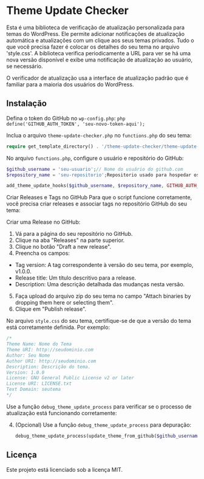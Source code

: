 # Theme Update Checker

Esta é uma biblioteca de verificação de atualização personalizada para temas do WordPress. Ele permite adicionar notificações de atualização automática e atualizações com um clique aos seus temas privados. Tudo o que você precisa fazer é colocar os detalhes do seu tema no arquivo 'style.css'. A biblioteca verifica periodicamente a URL para ver se há uma nova versão disponível e exibe uma notificação de atualização ao usuário, se necessário.

O verificador de atualização usa a interface de atualização padrão que é familiar para a maioria dos usuários do WordPress.

## Instalação

Defina o token do GitHub no `wp-config.php`:
    ```php
    define('GITHUB_AUTH_TOKEN', 'seu-novo-token-aqui');
    ```

Inclua o arquivo `theme-update-checker.php` no `functions.php` do seu tema:

```php
require get_template_directory() . '/theme-update-checker/theme-update-checker.php';
```

No arquivo `functions.php`, configure o usuário e repositório do GitHub:
```php
$github_username = 'seu-usuario';// Nome do usuário do github.com
$repository_name = 'seu-repositorio';Repositorio usado para hospedar os arquivos do Tema

add_theme_update_hooks($github_username, $repository_name, GITHUB_AUTH_TOKEN);
 ```
Criar Releases e Tags no GitHub
Para que o script funcione corretamente, você precisa criar releases e associar tags no repositório GitHub do seu tema:

Criar uma Release no GitHub:
1. Vá para a página do seu repositório no GitHub.
2. Clique na aba "Releases" na parte superior.
3. Clique no botão "Draft a new release".
4. Preencha os campos:
- Tag version: A tag correspondente à versão do seu tema, por exemplo, v1.0.0.
- Release title: Um título descritivo para a release.
- Description: Uma descrição detalhada das mudanças nesta versão.
5. Faça upload do arquivo zip do seu tema no campo "Attach binaries by dropping them here or selecting them".
6. Clique em "Publish release".

No arquivo `style.css` do seu tema, certifique-se de que a versão do tema está corretamente definida. Por exemplo:

```CSS
/*
Theme Name: Nome do Tema
Theme URI: http://seudominio.com
Author: Seu Nome
Author URI: http://seudominio.com
Description: Descrição do tema.
Version: 1.0.0
License: GNU General Public License v2 or later
License URI: LICENSE.txt
Text Domain: seutema
*/
```

Use a função `debug_theme_update_process` para verificar se o processo de atualização está funcionando corretamente:

4. (Opcional) Use a função `debug_theme_update_process` para depuração:
    ```php
    debug_theme_update_process(update_theme_from_github($github_username, $repository_name, GITHUB_AUTH_TOKEN));
    ```

## Licença

Este projeto está licenciado sob a licença MIT.

    